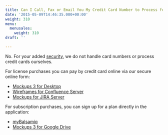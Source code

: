 ```yaml
---
title: Can I Call, Fax or Email You My Credit Card Number to Process for Me?
date: '2015-05-09T14:46:35.000+00:00'
weight: 310
menu:
  menusales:
    weight: 310
draft: ''

---
```


No. For your added [security](/sales/safe/), we do not handle card numbers or process credit cards ourselves.

For license purchases you can pay by credit card online via our secure online form:

*   [Mockups 3 for Desktop](https://balsamiq.com/buy/)
*   [Wireframes for Confluence Server](https://balsamiq.com/buy/#c)
*   [Mockups for JIRA Server](https://balsamiq.com/buy/#j)

For subscription purchases, you can sign up for a plan directly in the application:

*   [myBalsamiq](/sales/mybsubscriptions/#signing-up-for-a-subscription)
*   [Mockups 3 for Google Drive](/sales/gdrivesubscription/#signing-up-for-a-subscription)
